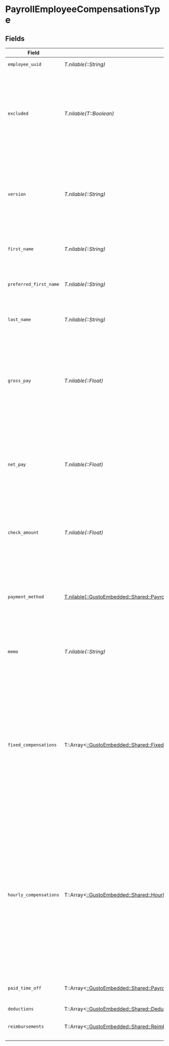 # PayrollEmployeeCompensationsType


## Fields

| Field                                                                                                                                                                                                                                                                                                              | Type                                                                                                                                                                                                                                                                                                               | Required                                                                                                                                                                                                                                                                                                           | Description                                                                                                                                                                                                                                                                                                        |
| ------------------------------------------------------------------------------------------------------------------------------------------------------------------------------------------------------------------------------------------------------------------------------------------------------------------ | ------------------------------------------------------------------------------------------------------------------------------------------------------------------------------------------------------------------------------------------------------------------------------------------------------------------ | ------------------------------------------------------------------------------------------------------------------------------------------------------------------------------------------------------------------------------------------------------------------------------------------------------------------ | ------------------------------------------------------------------------------------------------------------------------------------------------------------------------------------------------------------------------------------------------------------------------------------------------------------------ |
| `employee_uuid`                                                                                                                                                                                                                                                                                                    | *T.nilable(::String)*                                                                                                                                                                                                                                                                                              | :heavy_minus_sign:                                                                                                                                                                                                                                                                                                 | The UUID of the employee.                                                                                                                                                                                                                                                                                          |
| `excluded`                                                                                                                                                                                                                                                                                                         | *T.nilable(T::Boolean)*                                                                                                                                                                                                                                                                                            | :heavy_minus_sign:                                                                                                                                                                                                                                                                                                 | This employee will be excluded (skipped) from payroll calculation and will not be paid for the payroll. Cancelling a payroll would reset all employees' excluded back to false.                                                                                                                                    |
| `version`                                                                                                                                                                                                                                                                                                          | *T.nilable(::String)*                                                                                                                                                                                                                                                                                              | :heavy_minus_sign:                                                                                                                                                                                                                                                                                                 | The current version of this employee compensation. This field is only available for prepared payrolls. See the [versioning guide](https://docs.gusto.com/embedded-payroll/docs/idempotency) for information on how to use this field.                                                                              |
| `first_name`                                                                                                                                                                                                                                                                                                       | *T.nilable(::String)*                                                                                                                                                                                                                                                                                              | :heavy_minus_sign:                                                                                                                                                                                                                                                                                                 | The first name of the employee. Requires `employees:read` scope.                                                                                                                                                                                                                                                   |
| `preferred_first_name`                                                                                                                                                                                                                                                                                             | *T.nilable(::String)*                                                                                                                                                                                                                                                                                              | :heavy_minus_sign:                                                                                                                                                                                                                                                                                                 | The preferred first name of the employee. Requires `employees:read` scope.                                                                                                                                                                                                                                         |
| `last_name`                                                                                                                                                                                                                                                                                                        | *T.nilable(::String)*                                                                                                                                                                                                                                                                                              | :heavy_minus_sign:                                                                                                                                                                                                                                                                                                 | The last name of the employee. Requires `employees:read` scope.                                                                                                                                                                                                                                                    |
| `gross_pay`                                                                                                                                                                                                                                                                                                        | *T.nilable(::Float)*                                                                                                                                                                                                                                                                                               | :heavy_minus_sign:                                                                                                                                                                                                                                                                                                 | The employee's gross pay, equal to regular wages + cash tips + payroll tips + any other additional earnings, excluding imputed income. This value is only available for processed payrolls.                                                                                                                        |
| `net_pay`                                                                                                                                                                                                                                                                                                          | *T.nilable(::Float)*                                                                                                                                                                                                                                                                                               | :heavy_minus_sign:                                                                                                                                                                                                                                                                                                 | The employee's net pay, equal to gross_pay - employee taxes - employee deductions or garnishments - cash tips. This value is only available for processed payrolls.                                                                                                                                                |
| `check_amount`                                                                                                                                                                                                                                                                                                     | *T.nilable(::Float)*                                                                                                                                                                                                                                                                                               | :heavy_minus_sign:                                                                                                                                                                                                                                                                                                 | The employee's check amount, equal to net_pay + reimbursements. This value is only available for processed payrolls.                                                                                                                                                                                               |
| `payment_method`                                                                                                                                                                                                                                                                                                   | [T.nilable(::GustoEmbedded::Shared::PayrollEmployeeCompensationsTypePaymentMethod)](../../models/shared/payrollemployeecompensationstypepaymentmethod.md)                                                                                                                                                          | :heavy_minus_sign:                                                                                                                                                                                                                                                                                                 | The employee's compensation payment method. Is *only* `Historical` when retrieving external payrolls initially run outside of Gusto, then put into Gusto.                                                                                                                                                          |
| `memo`                                                                                                                                                                                                                                                                                                             | *T.nilable(::String)*                                                                                                                                                                                                                                                                                              | :heavy_minus_sign:                                                                                                                                                                                                                                                                                                 | Custom text that will be printed as a personal note to the employee on a paystub.                                                                                                                                                                                                                                  |
| `fixed_compensations`                                                                                                                                                                                                                                                                                              | T::Array<[::GustoEmbedded::Shared::FixedCompensations](../../models/shared/fixedcompensations.md)>                                                                                                                                                                                                                 | :heavy_minus_sign:                                                                                                                                                                                                                                                                                                 | An array of fixed compensations for the employee. Fixed compensations include tips, bonuses, and one time reimbursements. If this payroll has been processed, only fixed compensations with a value greater than 0.00 are returned. For an unprocessed payroll, all active fixed compensations are returned.       |
| `hourly_compensations`                                                                                                                                                                                                                                                                                             | T::Array<[::GustoEmbedded::Shared::HourlyCompensations](../../models/shared/hourlycompensations.md)>                                                                                                                                                                                                               | :heavy_minus_sign:                                                                                                                                                                                                                                                                                                 | An array of hourly compensations for the employee. Hourly compensations include regular, overtime, and double overtime hours. If this payroll has been processed, only hourly compensations with a value greater than 0.00 are returned. For an unprocessed payroll, all active hourly compensations are returned. |
| `paid_time_off`                                                                                                                                                                                                                                                                                                    | T::Array<[::GustoEmbedded::Shared::PayrollEmployeeCompensationsTypePaidTimeOff](../../models/shared/payrollemployeecompensationstypepaidtimeoff.md)>                                                                                                                                                               | :heavy_minus_sign:                                                                                                                                                                                                                                                                                                 | An array of all paid time off the employee is eligible for this pay period.                                                                                                                                                                                                                                        |
| `deductions`                                                                                                                                                                                                                                                                                                       | T::Array<[::GustoEmbedded::Shared::Deductions](../../models/shared/deductions.md)>                                                                                                                                                                                                                                 | :heavy_minus_sign:                                                                                                                                                                                                                                                                                                 | N/A                                                                                                                                                                                                                                                                                                                |
| `reimbursements`                                                                                                                                                                                                                                                                                                   | T::Array<[::GustoEmbedded::Shared::Reimbursements](../../models/shared/reimbursements.md)>                                                                                                                                                                                                                         | :heavy_minus_sign:                                                                                                                                                                                                                                                                                                 | An array of reimbursements for the employee.                                                                                                                                                                                                                                                                       |